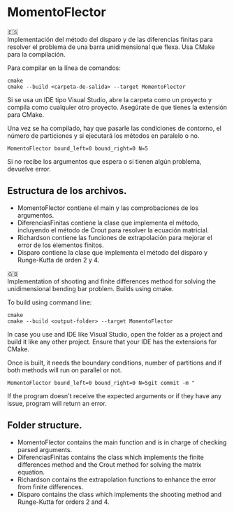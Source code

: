 # MomentoFlector

:es: \
Implementación del método del disparo y de las diferencias finitas para resolver el problema de una barra unidimensional que flexa. Usa CMake para la compilación.

Para compilar en la línea de comandos:

`cmake` \
`cmake --build <carpeta-de-salida> --target MomentoFlector`

Si se usa un IDE tipo Visual Studio, abre la carpeta como un proyecto y compila como cualquier otro proyecto. Asegúrate de que tienes la extensión para CMake.

Una vez se ha compilado, hay que pasarle las condiciones de contorno, el número de particiones y si ejecutará los métodos en paralelo o no.

`MomentoFlector bound_left=0 bound_right=0 N=5`

Si no recibe los argumentos que espera o si tienen algún problema, devuelve error.

## Estructura de los archivos.
- MomentoFlector contiene el main y las comprobaciones de los argumentos.
- DiferenciasFinitas contiene la clase que implementa el método, incluyendo el método de Crout para resolver la ecuación matricial.
- Richardson contiene las funciones de extrapolación para mejorar el error de los elementos finitos.
- Disparo contiene la clase que implementa el método del disparo y Runge-Kutta de orden 2 y 4.

:uk: \
Implementation of shooting and finite differences method for solving the unidimensional bending bar problem. Builds using cmake.

To build using command line:

`cmake` \
`cmake --build <output-folder> --target MomentoFlector`

In case you use and IDE like Visual Studio, open the folder as a project and build it like any other project. Ensure that your IDE has the extensions for CMake.

Once is built, it needs the boundary conditions, number of partitions and if both methods will run on parallel or not.

`MomentoFlector bound_left=0 bound_right=0 N=5git commit -m "`

If the program doesn't receive the expected arguments or if they have any issue, program will return an error.

## Folder structure.
- MomentoFlector contains the main function and is in charge of checking parsed arguments.
- DiferenciasFinitas contains the class which implements the finite differences method and the Crout method for solving the matrix equation.
- Richardson contains the extrapolation functions to enhance the error from finite differences.
- Disparo contains the class which implements the shooting method and Runge-Kutta for orders 2 and 4.